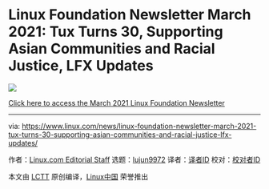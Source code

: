 [#]: subject: (Linux Foundation Newsletter March 2021: Tux Turns 30, Supporting Asian Communities and Racial Justice, LFX Updates)
[#]: via: (https://www.linux.com/news/linux-foundation-newsletter-march-2021-tux-turns-30-supporting-asian-communities-and-racial-justice-lfx-updates/)
[#]: author: (Linux.com Editorial Staff https://www.linux.com/author/linuxdotcom/)
[#]: collector: (lujun9972)
[#]: translator: ( )
[#]: reviewer: ( )
[#]: publisher: ( )
[#]: url: ( )

Linux Foundation Newsletter March 2021: Tux Turns 30, Supporting Asian Communities and Racial Justice, LFX Updates
======

[![][1]][2]

[Click here to access the March 2021 Linux Foundation Newsletter][2]

--------------------------------------------------------------------------------

via: https://www.linux.com/news/linux-foundation-newsletter-march-2021-tux-turns-30-supporting-asian-communities-and-racial-justice-lfx-updates/

作者：[Linux.com Editorial Staff][a]
选题：[lujun9972][b]
译者：[译者ID](https://github.com/译者ID)
校对：[校对者ID](https://github.com/校对者ID)

本文由 [LCTT](https://github.com/LCTT/TranslateProject) 原创编译，[Linux中国](https://linux.cn/) 荣誉推出

[a]: https://www.linux.com/author/linuxdotcom/
[b]: https://github.com/lujun9972
[1]: https://www.linux.com/wp-content/uploads/2021/03/6C0C4EF5-73E1-4083-B338-B4D2DE2952E1_4_5005_c.jpeg
[2]: https://email.linuxfoundation.org/linux-foundation-newsletter-march-2021-tux-turns-30-supporting-asian-communities-and-racial-justice-lfx-updates
